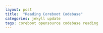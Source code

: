 ```yaml
---
layout: post
title:  "Reading Coreboot Codebase"
categories: jekyll update
tags: coreboot opensource codebase reading
---
```


